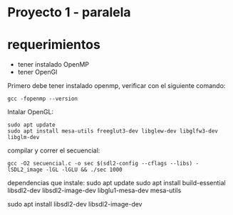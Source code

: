 # Proyecto 1 - paralela

# requerimientos
- tener instalado OpenMP
- tener OpenGl

Primero debe tener instalado openmp, verificar con el siguiente comando:
```
gcc -fopenmp --version
```

Intalar OpenGL:
```
sudo apt update
sudo apt install mesa-utils freeglut3-dev libglew-dev libglfw3-dev libglm-dev
```

compilar y correr el secuencial:
```
gcc -O2 secuencial.c -o sec $(sdl2-config --cflags --libs) -lSDL2_image -lGL -lGLU && ./sec 1000
```


dependencias que instale: 
sudo apt update
sudo apt install build-essential libsdl2-dev libsdl2-image-dev libglu1-mesa-dev mesa-utils

sudo apt install libsdl2-dev libsdl2-image-dev

